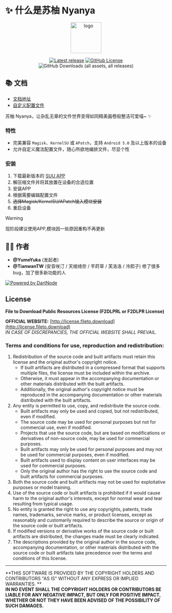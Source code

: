 # ✨ 什么是苏柚 Nyanya

<div align="center">
    <img src="https://suu.yumeyuka.plus/Logo.webp" style="width: 96px;" alt="logo">      

[![Latest release](https://img.shields.io/github/v/release/YumeYuka/Suu-Nyanya?label=Release&logo=github)](https://github.com/YumeYuka/Suu-Nyanya/releases/latest) [![GitHub License](https://img.shields.io/github/license/YumeYuka/Suu-Nyanya?logo=gnu)](/LICENSE)  ![GitHub Downloads (all assets, all releases)](https://img.shields.io/github/downloads/YumeYuka/Suu-Nyanya/total)

</div>

## 📚 文档

- [文档地址](https://suu.yumeyuka.plus)
- [自定义配置文件](https://suu.ad.200ok.work/config/)

苏柚 Nyanya，让杂乱无章的文件世界变得如同精美画卷般整洁可爱喵~ ✨

### 特性

- 完美兼容 `Magisk`、`KernelSU` 或 `APatch`，支持 `Android 5.0` 及以上版本的设备
- 允许自定义魔法配置文件，随心所欲地编排文件，尽显个性

### 安装

1. 下载最新版本的 [SUU APP](https://github.com/YumeYuka/Suu-Nyanya/releases/latest)
2. 解压缩文件并将其放置在设备的合适位置
3. 安装APP
3. 根据需要编辑配置文件
4. ~~选择Magisk/KernelSU/APatch输入模块安装~~
5. 重启设备

> [!WARNING]
> 现阶段建议使用APP,模块因一些原因重构不再更新

## 👩‍💻 作者

- **@YumeYuka** (发起者)
- **@TianwanTW** (安音咲汀 / 天绾绮奈 / 芊莳草 / 芙洛洛 / 泠熙子) 修了很多 bug，加了很多新功能的人

[![Powered by DartNode](https://dartnode.com/branding/DN-Open-Source-sm.png)](https://dartnode.com "Powered by DartNode - Free VPS for Open Source")

## License

**File to Download Public Resources License (F2DLPRL or F2DLPR License)**

**OFFICIAL WEBSITE:** [http://license.fileto.download](http://license.fileto.download)  
*IN CASE OF DISCREPANCIES, THE OFFICIAL WEBSITE SHALL PREVAIL.*

### Terms and conditions for use, reproduction and redistribution:

1. Redistribution of the source code and built artifacts must retain this license and the original author's copyright
   notice.
   - If built artifacts are distributed in a compressed format that supports multiple files, the license must be
     included within the archive.
   - Otherwise, it must appear in the accompanying documentation or other materials distributed with the built
     artifacts.
   - Additionally, the original author's copyright notice must be reproduced in the accompanying documentation or other
     materials distributed with the built artifacts.
2. Any entity is permitted to use, copy, and redistribute the source code.
   - Built artifacts may only be used and copied, but not redistributed, even if modified.
   - The source code may be used for personal purposes but not for commercial use, even if modified.
   - Projects that use the source code, but are based on modifications or derivatives of non-source code, may be used
     for commercial purposes.
   - Built artifacts may only be used for personal purposes and may not be used for commercial purposes, even if
     modified.
   - Built artifacts used to display content on user interfaces may be used for commercial purposes.
   - Only the original author has the right to use the source code and built artifacts for commercial purposes.
3. Both the source code and built artifacts may not be used for exploitative purposes or model training.
4. Use of the source code or built artifacts is prohibited if it would cause harm to the original author's interests,
   except for normal wear and tear resulting from typical usage.
5. No entity is granted the right to use any copyrights, patents, trade names, trademarks, service marks, or product
   licenses, except as reasonably and customarily required to describe the source or origin of the source code or built
   artifacts.
6. If modified versions or derivative works of the source code or built artifacts are distributed, the changes made must
   be clearly indicated.
7. The descriptions provided by the original author in the source code, accompanying documentation, or other materials
   distributed with the source code or built artifacts take precedence over the terms and conditions of this license.

---

**THIS SOFTWARE IS PROVIDED BY THE COPYRIGHT HOLDERS AND CONTRIBUTORS "AS IS" WITHOUT ANY EXPRESS OR IMPLIED WARRANTIES.
**  
**IN NO EVENT SHALL THE COPYRIGHT HOLDERS OR CONTRIBUTORS BE LIABLE FOR ANY NEGATIVE IMPACT, BUT ONLY FOR POSITIVE
IMPACT, WHETHER OR NOT THEY HAVE BEEN ADVISED OF THE POSSIBILITY OF SUCH DAMAGES.**
